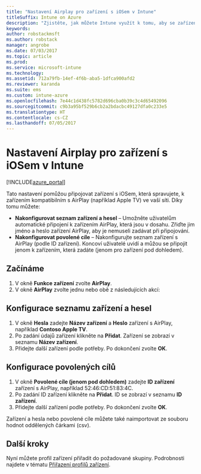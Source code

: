 ```yaml
---
title: "Nastavení Airplay pro zařízení s iOSem v Intune"
titleSuffix: Intune on Azure
description: "Zjistěte, jak můžete Intune využít k tomu, aby se zařízení s iOSem automaticky připojovala k zařízením kompatibilním s AirPlay."
keywords: 
author: robstackmsft
ms.author: robstack
manager: angrobe
ms.date: 07/03/2017
ms.topic: article
ms.prod: 
ms.service: microsoft-intune
ms.technology: 
ms.assetid: 712a79fb-14ef-4f6b-aba5-1dfca900afd2
ms.reviewer: karanda
ms.suite: ems
ms.custom: intune-azure
ms.openlocfilehash: 7e44c1d438fc5782d696cba0b39c3c4d65492096
ms.sourcegitcommit: c9b3a95bf529b6cb2a2bdacbc49127dfa0c233e5
ms.translationtype: HT
ms.contentlocale: cs-CZ
ms.lasthandoff: 07/05/2017
---
```

# <a name="intune-airplay-settings-for-ios-devices"></a>Nastavení Airplay pro zařízení s iOSem v Intune

[!INCLUDE[azure_portal](./includes/azure_portal.md)]

Tato nastavení pomůžou připojovat zařízení s iOSem, která spravujete, k zařízením kompatibilním s AirPlay (například Apple TV) ve vaší síti.
Díky tomu můžete:

- **Nakonfigurovat seznam zařízení a hesel** – Umožněte uživatelům automatické připojení k zařízením AirPlay, která jsou v dosahu. Zřiďte jim jméno a heslo zařízení AirPlay, aby je nemuseli zadávat při připojování.
- **Nakonfigurovat povolené cíle** – Nakonfigurujte seznam zařízení s AirPlay (podle ID zařízení). Koncoví uživatelé uvidí a můžou se připojit jenom k zařízením, která zadáte (jenom pro zařízení pod dohledem).

## <a name="get-started"></a>Začínáme

1. V okně **Funkce zařízení** zvolte **AirPlay**.
2. V okně **AirPlay** zvolte jednu nebo obě z následujících akcí:

## <a name="configure-a-device-and-password-list"></a>Konfigurace seznamu zařízení a hesel

1. V okně **Hesla** zadejte **Název zařízení** a **Heslo** zařízení s AirPlay, například **Contoso Apple TV**.
2. Po zadání údajů zařízení klikněte na **Přidat**. Zařízení se zobrazí v seznamu **Název zařízení**.
3. Přidejte další zařízení podle potřeby. Po dokončení zvolte **OK**.


## <a name="configure-allowed-destinations"></a>Konfigurace povolených cílů

1. V okně **Povolené cíle (jenom pod dohledem)** zadejte **ID zařízení** zařízení s AirPlay, například 52:46:CD:51:83:4C.
2. Po zadání ID zařízení klikněte na **Přidat**. ID se zobrazí v seznamu **ID zařízení**.
3. Přidejte další zařízení podle potřeby. Po dokončení zvolte **OK**.

Zařízení a hesla nebo povolené cíle můžete také naimportovat ze souboru hodnot oddělených čárkami (csv).


## <a name="next-steps"></a>Další kroky

Nyní můžete profil zařízení přiřadit do požadované skupiny. Podrobnosti najdete v tématu [Přiřazení profilů zařízení](device-profile-assign.md).

